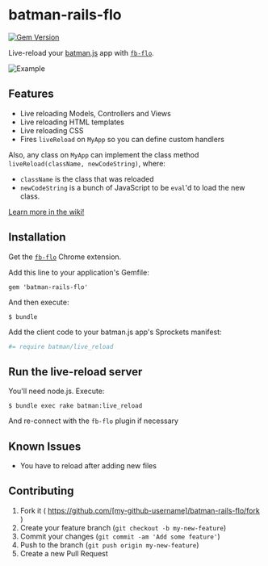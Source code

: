# batman-rails-flo

[![Gem Version](https://badge.fury.io/rb/batman-rails-flo.svg)](http://badge.fury.io/rb/batman-rails-flo)

Live-reload your [batman.js](http://batmanjs.org) app with [`fb-flo`](https://github.com/facebook/fb-flo).

![Example](http://i.imgur.com/AflbrPy.gif)

## Features

- Live reloading Models, Controllers and Views
- Live reloading HTML templates
- Live reloading CSS
- Fires `liveReload` on `MyApp` so you can define custom handlers


Also, any class on `MyApp` can implement the class method `liveReload(className, newCodeString)`, where:

-  `className` is the class that was reloaded
-  `newCodeString` is a bunch of JavaScript to be `eval`'d to load the new class.

[Learn more in the wiki!](https://github.com/rmosolgo/batman-rails-flo/wiki)

## Installation

Get the [`fb-flo`](https://chrome.google.com/webstore/detail/fb-flo/ahkfhobdidabddlalamkkiafpipdfchp) Chrome extension.

Add this line to your application's Gemfile:

    gem 'batman-rails-flo'

And then execute:

    $ bundle


Add the client code to your batman.js app's Sprockets manifest:

```coffeescript
#= require batman/live_reload
```

## Run the live-reload server

You'll need node.js. Execute:

    $ bundle exec rake batman:live_reload

And re-connect with the `fb-flo` plugin if necessary

## Known Issues

- You have to reload after adding new files

## Contributing

1. Fork it ( https://github.com/[my-github-username]/batman-rails-flo/fork )
2. Create your feature branch (`git checkout -b my-new-feature`)
3. Commit your changes (`git commit -am 'Add some feature'`)
4. Push to the branch (`git push origin my-new-feature`)
5. Create a new Pull Request
